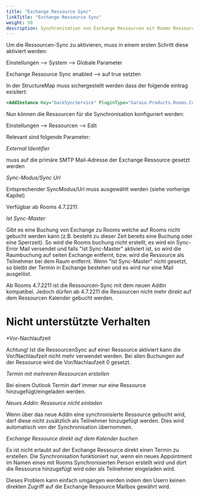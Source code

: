 ```yaml
---
title: "Exchange Ressource Sync"
linkTitle: "Exchange Ressource Sync"
weight: 50
description: Synchronisation von Exchange Ressourcen mit Rooms Ressourcen
---
```


Um die Ressourcen-Sync zu aktivieren, muss in einem ersten Schritt diese aktiviert werden:

Einstellungen --> System --> Globale Parameter

Exchange Ressource Sync enabled --> auf true setzten

In der StructureMap muss sichergestellt werden dass der folgende eintrag exisitert:

```xml
<AddInstance Key="backSyncService" PluginType="Garaio.Products.Rooms.Core.WindowsServices.BaseServiceSession,Garaio.Products.Rooms.Core" PluggedType="Garaio.Products.Rooms.Core.WindowsServices.BackSyncService.BackSyncServiceSession,Garaio.Products.Rooms.Core"/>
```

Nun können die Ressourcen für die Synchronisation konfiguriert werden:

Einstellungen --> Ressourcen --> Edit

Relevant sind folgende Parameter:

*External Identifier*

muss auf die primäre SMTP Mail-Adresse der Exchange Ressource gesetzt werden

*Sync-Modus/Sync Url*

Entsprechender SyncModus/Url muss ausgewählt werden (siehe vorherige Kapitel)

Verfügbar ab Rooms 4.7.2211:

*Ist Sync-Master*

Gibt es eine Buchung von Exchange zu Rooms welche auf Rooms nicht gebucht werden kann (z.B. besteht zu dieser Zeit bereits eine Buchung oder eine Sperrzeit). So wird die Rooms buchung nicht erstellt, es wird ein Sync-Error Mail versendet und falls "Ist Sync-Master" aktiviert ist, so wird die Raumbuchung auf seiten Exchange entfernt, bzw. wird die Ressource als Teilnehmer bei dem Raum entfernt. Wenn "Ist Sync-Master" nicht gesetzt, so bleibt der Termin in Exchange bestehen und es wird nur eine Mail ausgelöst.

Ab Rooms 4.7.2211 ist die Ressourcen-Sync mit dem neuen Addin kompatibel. Jedoch dürfen ab 4.7.2211 die Ressourcen nicht mehr direkt auf dem Ressourcen Kalender gebucht werden.

# Nicht unterstützte Verhalten

*Vor-Nachlaufzeit

Achtung! Ist die RessourcenSync auf einer Ressource aktiviert kann die Vor/Nachlaufzeit nicht mehr verwendet werden. Bei allen Buchungen auf der Ressource wird die Vor/Nachlaufzeit 0 gesetzt.

*Termin mit mehreren Ressourcen erstellen*

Bei einem Outlook Termin darf immer nur eine Ressource hinzugefügt/eingeladen werden.

*Neues Addin: Ressource nicht einladen*

Wenn über das neue Addin eine synchronisierte Ressource gebucht wird, darf diese nicht zusätzlich als Teilnehmer hinzugefügt werden. Dies wird automatisch von der Synchronisation übernommen.

*Exchange Ressource direkt auf dem Kalender buchen*

Es ist nicht erlaubt auf der Exchange Ressource direkt einen Termin zu erstellen. Die Synchronisation funktioniert nur, wenn ein neues Appointment im Namen eines mit Rooms Synchronisierten Person erstellt wird und dort die Ressource hinzugefügt wird oder als Teilnehmer eingeladen wird.

Dieses Problem kann einfach umgangen werden indem den Usern keinen direkten Zugriff auf die Exchange Ressource Mailbox gewährt wird.







